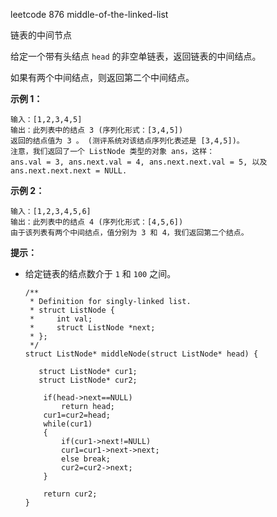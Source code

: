 leetcode 876 middle-of-the-linked-list

链表的中间节点

给定一个带有头结点 `head` 的非空单链表，返回链表的中间结点。

如果有两个中间结点，则返回第二个中间结点。

 

**示例 1：**

```
输入：[1,2,3,4,5]
输出：此列表中的结点 3 (序列化形式：[3,4,5])
返回的结点值为 3 。 (测评系统对该结点序列化表述是 [3,4,5])。
注意，我们返回了一个 ListNode 类型的对象 ans，这样：
ans.val = 3, ans.next.val = 4, ans.next.next.val = 5, 以及 ans.next.next.next = NULL.

```

**示例 2：**

```
输入：[1,2,3,4,5,6]
输出：此列表中的结点 4 (序列化形式：[4,5,6])
由于该列表有两个中间结点，值分别为 3 和 4，我们返回第二个结点。

```

 

**提示：**

- 给定链表的结点数介于 `1` 和 `100` 之间。

  ```
  /**
   * Definition for singly-linked list.
   * struct ListNode {
   *     int val;
   *     struct ListNode *next;
   * };
   */
  struct ListNode* middleNode(struct ListNode* head) {
      
     struct ListNode* cur1; 
     struct ListNode* cur2; 

      if(head->next==NULL)
          return head;
      cur1=cur2=head;
      while(cur1)
      {
          if(cur1->next!=NULL)
          cur1=cur1->next->next;
          else break;
          cur2=cur2->next;
      }
      
      return cur2;
  }
  ```

  ​